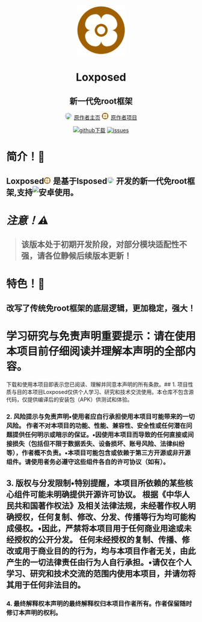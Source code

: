 <div align="center">

<img src="icon.png">

# Loxposed
## 新一代免root框架

<img src="https://avatars.githubusercontent.com/u/193598498?v=4" style="height: 18px; width: 18px; border-radius: 75%; margin-right: 6px; object-fit: cover;">[原作者主页](https://github.com/dotcog)
<img src="https://github.com/QcxFlora/Loxposed/blob/main/icon.png" style="height: 18px; width: 18px; border-radius: 75%; margin-right: 6px; object-fit: cover;">[原作者项目](https://github.com/dotcog/Loxposed)

[![github下载](https://img.shields.io/badge/github-下载-informational?logo=github)](https://github.com/dotcog/Loxposed/releases) [ ![issues](https://img.shields.io/badge/提Issues-informational?logo=issues)](https://github.com/dotcog/Loxposed/issues)

</div>

# 简介！🔧
## Loxposed<img src="https://github.com/QcxFlora/Loxposed/blob/main/icon.png" style="height: 18px; width: 18px; border-radius: 75%; margin-right: 6px; object-fit: cover;">是基于lsposed<img src="https://avatars.githubusercontent.com/u/75879071?s=200&v=4" style="height: 18px; width: 18px; border-radius: 75%; margin-right: 6px; object-fit: cover;">开发的新一代免root框架,支持![安卓](https://img.shields.io/badge/%E2%80%8B-安卓15-informational?logo=Android)使用。

# ***注意！⚠️***
>## 该版本处于**初期开发阶段**，对部分模块适配性不强，请各位静候后续版本更新！


# 特色！🚀
## 改写了传统免root框架的底层逻辑，更加稳定，强大！

# **学习研究与免责声明重要提示：请在使用本项目前仔细阅读并理解本声明的全部内容。**
下载和使用本项目即表示您已阅读、理解并同意本声明的所有条款。## 1. 项目性质与目的本项目Loxposed仅供个人学习、研究和技术交流使用。本仓库不包含源代码，仅提供编译后的安装包（APK）供测试和体验。
### 2. 风险提示与免责声明•使用者应自行承担使用本项目可能带来的一切风险。 作者不对本项目的功能、性能、兼容性、安全性或任何潜在问题提供任何明示或暗示的保证。•因使用本项目而导致的任何直接或间接损失（包括但不限于数据丢失、设备损坏、账号风险、法律纠纷等），作者概不负责。•本项目可能包含或依赖于第三方开源或非开源组件。请使用者务必遵守这些组件各自的许可协议（如有）。
## 3. 版权与分发限制•特别提醒，本项目所依赖的某些核心组件可能未明确提供开源许可协议。 根据《中华人民共和国著作权法》及相关法律法规，未经著作权人明确授权，任何复制、修改、分发、传播等行为均可能构成侵权。•因此，严禁将本项目用于任何商业用途或未经授权的公开分发。 任何未经授权的复制、传播、修改或用于商业目的的行为，均与本项目作者无关，由此产生的一切法律责任由行为人自行承担。•请仅在个人学习、研究和技术交流的范围内使用本项目，并请勿将其用于任何非法目的。
### 4. 最终解释权本声明的最终解释权归本项目作者所有。作者保留随时修订本声明的权利。